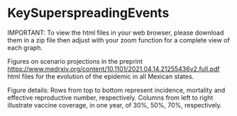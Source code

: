 # KeySuperspreadingEvents 
IMPORTANT: To view the html files in your web browser, please download them in a zip file then adjust with your zoom function for a complete view of each graph.

Figures on scenario projections in the preprint https://www.medrxiv.org/content/10.1101/2021.04.14.21255436v2.full.pdf
html files for the evolution of the epidemic in all Mexican states. 

Figure details: Rows from top to bottom represent incidence, mortality and effective reproductive number, respectively. Columns from left to right illustrate vaccine coverage, in one year, of 30%, 50%, 70%, respectively.

